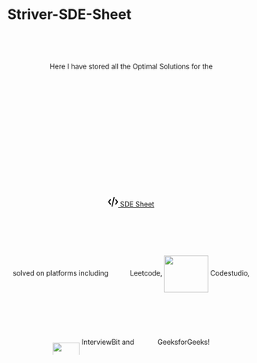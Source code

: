 # Striver-SDE-Sheet


<div align="center" style="line-height:10">
Here I have stored all the Optimal Solutions for the <br><br>
<a href="https://takeuforward.org/interviews/strivers-sde-sheet-top-coding-interview-problems/" target="_blank"><img src="code-solid.png" alt="code" height="20px" width="20px"> SDE Sheet </a> <br>solved on platforms including <a href="https://www.leetcode.com/" target="_blank"><img align="center" src="https://raw.githubusercontent.com/rahuldkjain/github-profile-readme-generator/master/src/images/icons/Social/leet-code.svg" alt="" height="30" width="40" /></a>Leetcode,  <a href="https://www.codingninjas.com/codestudio/problems" target="_blank"><img align ="center" src="https://s3-ap-southeast-1.amazonaws.com/codestudio.codingninjas.com/codestudio/assets/icons/codestudio-logo.svg" alt ="" height="75" width="90"></a> Codestudio,<a href="https://www.interviewbit.com/practice/" target="_blank"><img align ="center" src="http://ibassets.s3.amazonaws.com/static-assets/ib-logo-square.png" alt ="" height="50" width="55"></a> InterviewBit and <a href="https://practice.geeksforgeeks.org/" target="_blank"><img align="center" src="https://raw.githubusercontent.com/rahuldkjain/github-profile-readme-generator/master/src/images/icons/Social/geeks-for-geeks.svg" alt="" height="30" width="40" /></a>  GeeksforGeeks!
</div>

